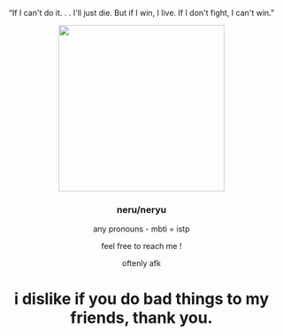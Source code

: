 

<p align="center">“If I can't do it. . . I'll just die. But if I win, I live. If I don't fight, I can't win.”</p>

 <div align="center">
   <img src="https://i.pinimg.com/564x/92/41/eb/9241ebab7aea6c8c4a1cbc9dd7ceca44.jpg" height="300"
     </div>
   
   ### neru/neryu
   any pronouns - mbti = istp
  
   feel free to reach me !

   oftenly afk 
   # i dislike if you do bad things to my friends, thank you.
   
